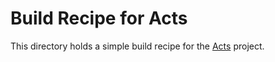 # Build Recipe for Acts

This directory holds a simple build recipe for the
[Acts](https://github.com/acts-project/acts) project.
